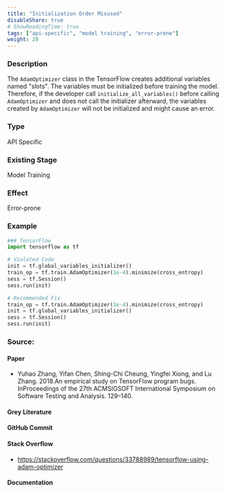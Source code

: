 ```yaml
---
title: "Initialization Order Misused"
disableShare: true
# ShowReadingTime: true
tags: ["api-specific", "model training", "error-prone"]
weight: 20
---
```


### Description

The `AdamOptimizer` class in the TensorFlow creates additional variables named "slots". The variables must be initialized before training the model. Therefore, if the developer call `initialize_all_variables()` before calling `AdamOptimizer` and does not call the initializer afterward, the variables created by `AdamOptimizer` will not be initialized and might cause an error.

### Type

API Specific

### Existing Stage

Model Training

### Effect

Error-prone

### Example

```python
### TensorFlow
import tensorflow as tf

# Violated Code
init = tf.global_variables_initializer()
train_op = tf.train.AdamOptimizer(1e-4).minimize(cross_entropy)
sess = tf.Session()
sess.run(init)

# Recommended Fix
train_op = tf.train.AdamOptimizer(1e-4).minimize(cross_entropy)
init = tf.global_variables_initializer()
sess = tf.Session()
sess.run(init)

```

### Source:

#### Paper 
- Yuhao Zhang, Yifan Chen, Shing-Chi Cheung, Yingfei Xiong, and Lu Zhang. 2018.An empirical study on TensorFlow program bugs. InProceedings of the 27th ACMSIGSOFT International Symposium on Software Testing and Analysis. 129–140.

#### Grey Literature

#### GitHub Commit

#### Stack Overflow
- https://stackoverflow.com/questions/33788989/tensorflow-using-adam-optimizer

#### Documentation

